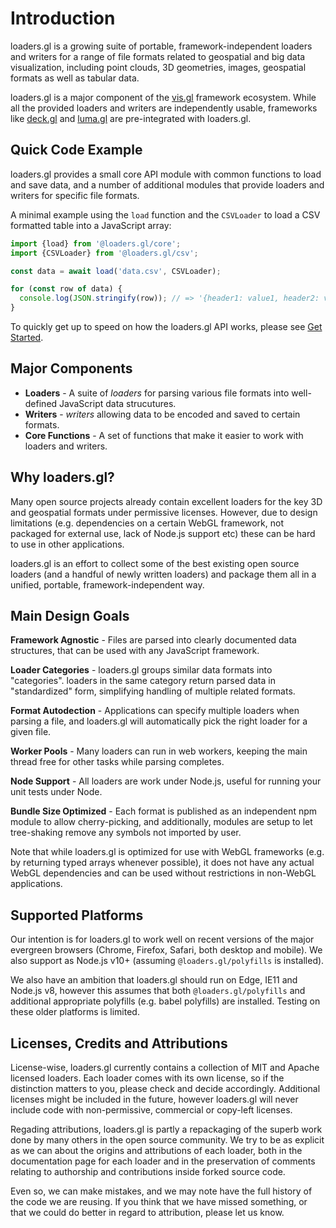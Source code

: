 # Introduction

loaders.gl is a growing suite of portable, framework-independent loaders and writers for a range of file formats related to geospatial and big data visualization, including point clouds, 3D geometries, images, geospatial formats as well as tabular data.

loaders.gl is a major component of the [vis.gl](https://vis.gl) framework ecosystem. While all the provided loaders and writers are independently usable, frameworks like [deck.gl](https://deck.gl) and [luma.gl](https://luma.gl) are pre-integrated with loaders.gl.

## Quick Code Example

loaders.gl provides a small core API module with common functions to load and save data, and a number of additional modules that provide loaders and writers for specific file formats.

A minimal example using the `load` function and the `CSVLoader` to load a CSV formatted table into a JavaScript array:

```js
import {load} from '@loaders.gl/core';
import {CSVLoader} from '@loaders.gl/csv';

const data = await load('data.csv', CSVLoader);

for (const row of data) {
  console.log(JSON.stringify(row)); // => '{header1: value1, header2: value2}'
}
```

To quickly get up to speed on how the loaders.gl API works, please see [Get Started](docs/developer-guide/get-started).

## Major Components

- **Loaders** - A suite of _loaders_ for parsing various file formats into well-defined JavaScript data strucutures.
- **Writers** - _writers_ allowing data to be encoded and saved to certain formats.
- **Core Functions** - A set of functions that make it easier to work with loaders and writers.

## Why loaders.gl?

Many open source projects already contain excellent loaders for the key 3D and geospatial formats under permissive licenses. However, due to design limitations (e.g. dependencies on a certain WebGL framework, not packaged for external use, lack of Node.js support etc) these can be hard to use in other applications.

loaders.gl is an effort to collect some of the best existing open source loaders (and a handful of newly written loaders) and package them all in a unified, portable, framework-independent way.

## Main Design Goals

**Framework Agnostic** - Files are parsed into clearly documented data structures, that can be used with any JavaScript framework.

**Loader Categories** - loaders.gl groups similar data formats into "categories". loaders in the same category return parsed data in "standardized" form, simplifying handling of multiple related formats.

**Format Autodection** - Applications can specify multiple loaders when parsing a file, and loaders.gl will automatically pick the right loader for a given file.

**Worker Pools** - Many loaders can run in web workers, keeping the main thread free for other tasks while parsing completes.

**Node Support** - All loaders are work under Node.js, useful for running your unit tests under Node.

**Bundle Size Optimized** - Each format is published as an independent npm module to allow cherry-picking, and additionally, modules are setup to let tree-shaking remove any symbols not imported by user.

Note that while loaders.gl is optimized for use with WebGL frameworks (e.g. by returning typed arrays whenever possible), it does not have any actual WebGL dependencies and can be used without restrictions in non-WebGL applications.

## Supported Platforms

Our intention is for loaders.gl to work well on recent versions of the major evergreen browsers (Chrome, Firefox, Safari, both desktop and mobile). We also support as Node.js v10+ (assuming `@loaders.gl/polyfills` is installed).

We also have an ambition that loaders.gl should run on Edge, IE11 and Node.js v8, however this assumes that both `@loaders.gl/polyfills` and additional appropriate polyfills (e.g. babel polyfills) are installed. Testing on these older platforms is limited.

## Licenses, Credits and Attributions

License-wise, loaders.gl currently contains a collection of MIT and Apache licensed loaders. Each loader comes with its own license, so if the distinction matters to you, please check and decide accordingly. Additional licenses might be included in the future, however loaders.gl will never include code with non-permissive, commercial or copy-left licenses.

Regading attributions, loaders.gl is partly a repackaging of the superb work done by many others in the open source community. We try to be as explicit as we can about the origins and attributions of each loader, both in the documentation page for each loader and in the preservation of comments relating to authorship and contributions inside forked source code.

Even so, we can make mistakes, and we may note have the full history of the code we are reusing. If you think that we have missed something, or that we could do better in regard to attribution, please let us know.
